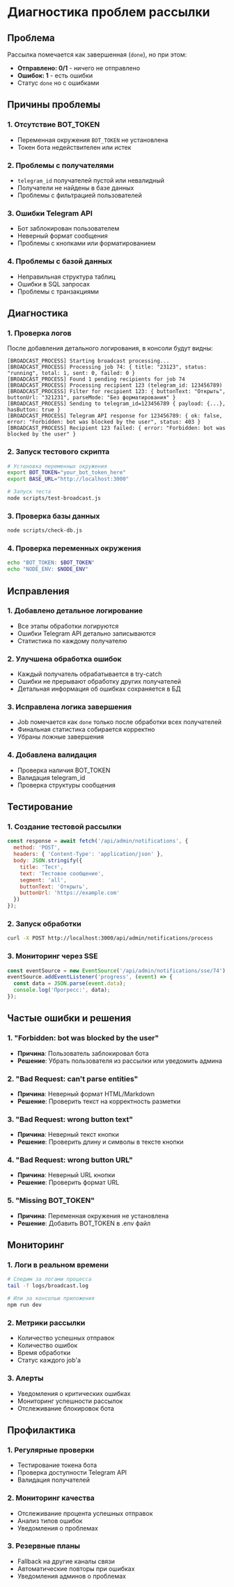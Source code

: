 # Диагностика проблем рассылки

## Проблема
Рассылка помечается как завершенная (`done`), но при этом:
- **Отправлено: 0/1** - ничего не отправлено
- **Ошибок: 1** - есть ошибки
- Статус `done` но с ошибками

## Причины проблемы

### 1. **Отсутствие BOT_TOKEN**
- Переменная окружения `BOT_TOKEN` не установлена
- Токен бота недействителен или истек

### 2. **Проблемы с получателями**
- `telegram_id` получателей пустой или невалидный
- Получатели не найдены в базе данных
- Проблемы с фильтрацией пользователей

### 3. **Ошибки Telegram API**
- Бот заблокирован пользователем
- Неверный формат сообщения
- Проблемы с кнопками или форматированием

### 4. **Проблемы с базой данных**
- Неправильная структура таблиц
- Ошибки в SQL запросах
- Проблемы с транзакциями

## Диагностика

### 1. **Проверка логов**
После добавления детального логирования, в консоли будут видны:
```
[BROADCAST_PROCESS] Starting broadcast processing...
[BROADCAST_PROCESS] Processing job 74: { title: "23123", status: "running", total: 1, sent: 0, failed: 0 }
[BROADCAST_PROCESS] Found 1 pending recipients for job 74
[BROADCAST_PROCESS] Processing recipient 123 (telegram_id: 123456789)
[BROADCAST_PROCESS] Filter for recipient 123: { buttonText: "Открыть", buttonUrl: "321231", parseMode: "Без форматирования" }
[BROADCAST_PROCESS] Sending to telegram_id=123456789 { payload: {...}, hasButton: true }
[BROADCAST_PROCESS] Telegram API response for 123456789: { ok: false, error: "Forbidden: bot was blocked by the user", status: 403 }
[BROADCAST_PROCESS] Recipient 123 failed: { error: "Forbidden: bot was blocked by the user" }
```

### 2. **Запуск тестового скрипта**
```bash
# Установка переменных окружения
export BOT_TOKEN="your_bot_token_here"
export BASE_URL="http://localhost:3000"

# Запуск теста
node scripts/test-broadcast.js
```

### 3. **Проверка базы данных**
```bash
node scripts/check-db.js
```

### 4. **Проверка переменных окружения**
```bash
echo "BOT_TOKEN: $BOT_TOKEN"
echo "NODE_ENV: $NODE_ENV"
```

## Исправления

### 1. **Добавлено детальное логирование**
- Все этапы обработки логируются
- Ошибки Telegram API детально записываются
- Статистика по каждому получателю

### 2. **Улучшена обработка ошибок**
- Каждый получатель обрабатывается в try-catch
- Ошибки не прерывают обработку других получателей
- Детальная информация об ошибках сохраняется в БД

### 3. **Исправлена логика завершения**
- Job помечается как `done` только после обработки всех получателей
- Финальная статистика собирается корректно
- Убраны ложные завершения

### 4. **Добавлена валидация**
- Проверка наличия BOT_TOKEN
- Валидация telegram_id
- Проверка структуры сообщения

## Тестирование

### 1. **Создание тестовой рассылки**
```javascript
const response = await fetch('/api/admin/notifications', {
  method: 'POST',
  headers: { 'Content-Type': 'application/json' },
  body: JSON.stringify({
    title: 'Тест',
    text: 'Тестовое сообщение',
    segment: 'all',
    buttonText: 'Открыть',
    buttonUrl: 'https://example.com'
  })
});
```

### 2. **Запуск обработки**
```bash
curl -X POST http://localhost:3000/api/admin/notifications/process
```

### 3. **Мониторинг через SSE**
```javascript
const eventSource = new EventSource('/api/admin/notifications/sse/74');
eventSource.addEventListener('progress', (event) => {
  const data = JSON.parse(event.data);
  console.log('Прогресс:', data);
});
```

## Частые ошибки и решения

### 1. **"Forbidden: bot was blocked by the user"**
- **Причина**: Пользователь заблокировал бота
- **Решение**: Убрать пользователя из рассылки или уведомить админа

### 2. **"Bad Request: can't parse entities"**
- **Причина**: Неверный формат HTML/Markdown
- **Решение**: Проверить текст на корректность разметки

### 3. **"Bad Request: wrong button text"**
- **Причина**: Неверный текст кнопки
- **Решение**: Проверить длину и символы в тексте кнопки

### 4. **"Bad Request: wrong button URL"**
- **Причина**: Неверный URL кнопки
- **Решение**: Проверить формат URL

### 5. **"Missing BOT_TOKEN"**
- **Причина**: Переменная окружения не установлена
- **Решение**: Добавить BOT_TOKEN в .env файл

## Мониторинг

### 1. **Логи в реальном времени**
```bash
# Следим за логами процесса
tail -f logs/broadcast.log

# Или за консолью приложения
npm run dev
```

### 2. **Метрики рассылки**
- Количество успешных отправок
- Количество ошибок
- Время обработки
- Статус каждого job'а

### 3. **Алерты**
- Уведомления о критических ошибках
- Мониторинг успешности рассылок
- Отслеживание блокировок бота

## Профилактика

### 1. **Регулярные проверки**
- Тестирование токена бота
- Проверка доступности Telegram API
- Валидация получателей

### 2. **Мониторинг качества**
- Отслеживание процента успешных отправок
- Анализ типов ошибок
- Уведомления о проблемах

### 3. **Резервные планы**
- Fallback на другие каналы связи
- Автоматические повторы при ошибках
- Уведомления админов о проблемах









